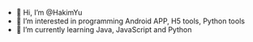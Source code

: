 - 👋 Hi, I’m @HakimYu
- 👀 I’m interested in programming Android APP, H5 tools, Python tools
- 🌱 I’m currently learning Java, JavaScript and Python

<!---
HakimYu/HakimYu is a ✨ special ✨ repository because its `README.md` (this file) appears on your GitHub profile.
You can click the Preview link to take a look at your changes.
--->
